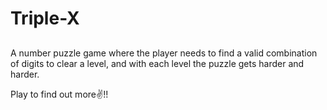 # Triple-X

## <!-- A number puzzle game where we need to find a valid combination of codes.It starts pretty easy and becomes much harder. -->

A number puzzle game where the player needs to find a valid combination of digits to clear a level, and with each level the puzzle gets harder and harder.

Play to find out more✌!!

